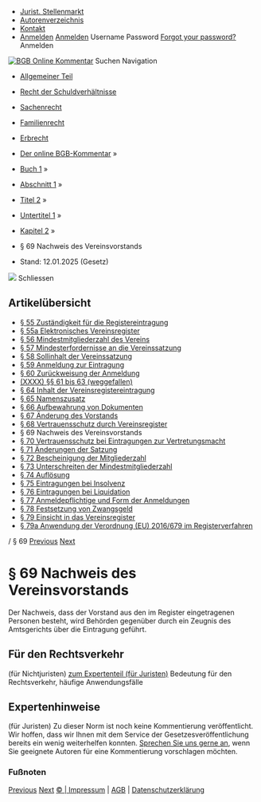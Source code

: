   * [Jurist. Stellenmarkt](https://bgb.kommentar.de/Buch-1/Abschnitt-1/Titel-2/Untertitel-1/Kapitel-2/</job-board> "Jurist. Stellenmarkt")
  * [Autorenverzeichnis](https://bgb.kommentar.de/Buch-1/Abschnitt-1/Titel-2/Untertitel-1/Kapitel-2/</Autorenverzeichnis> "Autorenverzeichnis")
  * [Kontakt](https://bgb.kommentar.de/Buch-1/Abschnitt-1/Titel-2/Untertitel-1/Kapitel-2/</Kontakt>)
  * [Anmelden](https://bgb.kommentar.de/Buch-1/Abschnitt-1/Titel-2/Untertitel-1/Kapitel-2/<#login> "show login form") [Anmelden](https://bgb.kommentar.de/Buch-1/Abschnitt-1/Titel-2/Untertitel-1/Kapitel-2/<#> "hide login form") Username Password
[Forgot your password?](https://bgb.kommentar.de/Buch-1/Abschnitt-1/Titel-2/Untertitel-1/Kapitel-2/</user/forgotpassword>) Anmelden 


[![BGB Online Kommentar](https://bgb.kommentar.de/extension/bgb/design/bgb/images/logo.png)](https://bgb.kommentar.de/Buch-1/Abschnitt-1/Titel-2/Untertitel-1/Kapitel-2/</> "BGB Online Kommentar")
Suchen
Navigation
  * [Allgemeiner Teil](https://bgb.kommentar.de/Buch-1/Abschnitt-1/Titel-2/Untertitel-1/Kapitel-2/</Buch-1>)
  * [Recht der Schuldverhältnisse](https://bgb.kommentar.de/Buch-1/Abschnitt-1/Titel-2/Untertitel-1/Kapitel-2/</Buch-2>)
  * [Sachenrecht](https://bgb.kommentar.de/Buch-1/Abschnitt-1/Titel-2/Untertitel-1/Kapitel-2/</Buch-3>)
  * [Familienrecht](https://bgb.kommentar.de/Buch-1/Abschnitt-1/Titel-2/Untertitel-1/Kapitel-2/</Buch-4>)
  * [Erbrecht](https://bgb.kommentar.de/Buch-1/Abschnitt-1/Titel-2/Untertitel-1/Kapitel-2/</Buch-5>)


  * [Der online BGB-Kommentar](https://bgb.kommentar.de/Buch-1/Abschnitt-1/Titel-2/Untertitel-1/Kapitel-2/</>) »
  * [Buch 1](https://bgb.kommentar.de/Buch-1/Abschnitt-1/Titel-2/Untertitel-1/Kapitel-2/</Buch-1>) »
  * [Abschnitt 1](https://bgb.kommentar.de/Buch-1/Abschnitt-1/Titel-2/Untertitel-1/Kapitel-2/</Buch-1/Abschnitt-1>) »
  * [Titel 2](https://bgb.kommentar.de/Buch-1/Abschnitt-1/Titel-2/Untertitel-1/Kapitel-2/</Buch-1/Abschnitt-1/Titel-2>) »
  * [Untertitel 1](https://bgb.kommentar.de/Buch-1/Abschnitt-1/Titel-2/Untertitel-1/Kapitel-2/</Buch-1/Abschnitt-1/Titel-2/Untertitel-1>) »
  * [Kapitel 2](https://bgb.kommentar.de/Buch-1/Abschnitt-1/Titel-2/Untertitel-1/Kapitel-2/</Buch-1/Abschnitt-1/Titel-2/Untertitel-1/Kapitel-2>) »
  * § 69 Nachweis des Vereinsvorstands 
  * Stand: 12.01.2025 (Gesetz) 


![](https://vg01.met.vgwort.de/na/1c9909529ead4f509072c06d9081a7d5)
Schliessen 
## Artikelübersicht
  * [ § 55 Zuständigkeit für die Registereintragung ](https://bgb.kommentar.de/Buch-1/Abschnitt-1/Titel-2/Untertitel-1/Kapitel-2/</Buch-1/Abschnitt-1/Titel-2/Untertitel-1/Kapitel-2/Zustaendigkeit-fuer-die-Registereintragung>)
  * [ § 55a Elektronisches Vereinsregister ](https://bgb.kommentar.de/Buch-1/Abschnitt-1/Titel-2/Untertitel-1/Kapitel-2/</Buch-1/Abschnitt-1/Titel-2/Untertitel-1/Kapitel-2/Elektronisches-Vereinsregister>)
  * [ § 56 Mindestmitgliederzahl des Vereins ](https://bgb.kommentar.de/Buch-1/Abschnitt-1/Titel-2/Untertitel-1/Kapitel-2/</Buch-1/Abschnitt-1/Titel-2/Untertitel-1/Kapitel-2/Mindestmitgliederzahl-des-Vereins>)
  * [ § 57 Mindesterfordernisse an die Vereinssatzung ](https://bgb.kommentar.de/Buch-1/Abschnitt-1/Titel-2/Untertitel-1/Kapitel-2/</Buch-1/Abschnitt-1/Titel-2/Untertitel-1/Kapitel-2/Mindesterfordernisse-an-die-Vereinssatzung>)
  * [ § 58 Sollinhalt der Vereinssatzung ](https://bgb.kommentar.de/Buch-1/Abschnitt-1/Titel-2/Untertitel-1/Kapitel-2/</Buch-1/Abschnitt-1/Titel-2/Untertitel-1/Kapitel-2/Sollinhalt-der-Vereinssatzung>)
  * [ § 59 Anmeldung zur Eintragung ](https://bgb.kommentar.de/Buch-1/Abschnitt-1/Titel-2/Untertitel-1/Kapitel-2/</Buch-1/Abschnitt-1/Titel-2/Untertitel-1/Kapitel-2/Anmeldung-zur-Eintragung>)
  * [ § 60 Zurückweisung der Anmeldung ](https://bgb.kommentar.de/Buch-1/Abschnitt-1/Titel-2/Untertitel-1/Kapitel-2/</Buch-1/Abschnitt-1/Titel-2/Untertitel-1/Kapitel-2/Zurueckweisung-der-Anmeldung>)
  * [ (XXXX) §§ 61 bis 63 (weggefallen) ](https://bgb.kommentar.de/Buch-1/Abschnitt-1/Titel-2/Untertitel-1/Kapitel-2/</Buch-1/Abschnitt-1/Titel-2/Untertitel-1/Kapitel-2/weggefallen>)
  * [ § 64 Inhalt der Vereinsregistereintragung ](https://bgb.kommentar.de/Buch-1/Abschnitt-1/Titel-2/Untertitel-1/Kapitel-2/</Buch-1/Abschnitt-1/Titel-2/Untertitel-1/Kapitel-2/Inhalt-der-Vereinsregistereintragung>)
  * [ § 65 Namenszusatz ](https://bgb.kommentar.de/Buch-1/Abschnitt-1/Titel-2/Untertitel-1/Kapitel-2/</Buch-1/Abschnitt-1/Titel-2/Untertitel-1/Kapitel-2/Namenszusatz>)
  * [ § 66 Aufbewahrung von Dokumenten ](https://bgb.kommentar.de/Buch-1/Abschnitt-1/Titel-2/Untertitel-1/Kapitel-2/</Buch-1/Abschnitt-1/Titel-2/Untertitel-1/Kapitel-2/Aufbewahrung-von-Dokumenten>)
  * [ § 67 Änderung des Vorstands ](https://bgb.kommentar.de/Buch-1/Abschnitt-1/Titel-2/Untertitel-1/Kapitel-2/</Buch-1/Abschnitt-1/Titel-2/Untertitel-1/Kapitel-2/Aenderung-des-Vorstands>)
  * [ § 68 Vertrauensschutz durch Vereinsregister ](https://bgb.kommentar.de/Buch-1/Abschnitt-1/Titel-2/Untertitel-1/Kapitel-2/</Buch-1/Abschnitt-1/Titel-2/Untertitel-1/Kapitel-2/Vertrauensschutz-durch-Vereinsregister>)
  * § 69 Nachweis des Vereinsvorstands 
  * [ § 70 Vertrauensschutz bei Eintragungen zur Vertretungsmacht ](https://bgb.kommentar.de/Buch-1/Abschnitt-1/Titel-2/Untertitel-1/Kapitel-2/</Buch-1/Abschnitt-1/Titel-2/Untertitel-1/Kapitel-2/Vertrauensschutz-bei-Eintragungen-zur-Vertretungsmacht>)
  * [ § 71 Änderungen der Satzung ](https://bgb.kommentar.de/Buch-1/Abschnitt-1/Titel-2/Untertitel-1/Kapitel-2/</Buch-1/Abschnitt-1/Titel-2/Untertitel-1/Kapitel-2/Aenderungen-der-Satzung>)
  * [ § 72 Bescheinigung der Mitgliederzahl ](https://bgb.kommentar.de/Buch-1/Abschnitt-1/Titel-2/Untertitel-1/Kapitel-2/</Buch-1/Abschnitt-1/Titel-2/Untertitel-1/Kapitel-2/Bescheinigung-der-Mitgliederzahl>)
  * [ § 73 Unterschreiten der Mindestmitgliederzahl ](https://bgb.kommentar.de/Buch-1/Abschnitt-1/Titel-2/Untertitel-1/Kapitel-2/</Buch-1/Abschnitt-1/Titel-2/Untertitel-1/Kapitel-2/Unterschreiten-der-Mindestmitgliederzahl>)
  * [ § 74 Auflösung ](https://bgb.kommentar.de/Buch-1/Abschnitt-1/Titel-2/Untertitel-1/Kapitel-2/</Buch-1/Abschnitt-1/Titel-2/Untertitel-1/Kapitel-2/Aufloesung>)
  * [ § 75 Eintragungen bei Insolvenz ](https://bgb.kommentar.de/Buch-1/Abschnitt-1/Titel-2/Untertitel-1/Kapitel-2/</Buch-1/Abschnitt-1/Titel-2/Untertitel-1/Kapitel-2/Eintragungen-bei-Insolvenz>)
  * [ § 76 Eintragungen bei Liquidation ](https://bgb.kommentar.de/Buch-1/Abschnitt-1/Titel-2/Untertitel-1/Kapitel-2/</Buch-1/Abschnitt-1/Titel-2/Untertitel-1/Kapitel-2/Eintragungen-bei-Liquidation>)
  * [ § 77 Anmeldepflichtige und Form der Anmeldungen ](https://bgb.kommentar.de/Buch-1/Abschnitt-1/Titel-2/Untertitel-1/Kapitel-2/</Buch-1/Abschnitt-1/Titel-2/Untertitel-1/Kapitel-2/Anmeldepflichtige-und-Form-der-Anmeldungen>)
  * [ § 78 Festsetzung von Zwangsgeld ](https://bgb.kommentar.de/Buch-1/Abschnitt-1/Titel-2/Untertitel-1/Kapitel-2/</Buch-1/Abschnitt-1/Titel-2/Untertitel-1/Kapitel-2/Festsetzung-von-Zwangsgeld>)
  * [ § 79 Einsicht in das Vereinsregister ](https://bgb.kommentar.de/Buch-1/Abschnitt-1/Titel-2/Untertitel-1/Kapitel-2/</Buch-1/Abschnitt-1/Titel-2/Untertitel-1/Kapitel-2/Einsicht-in-das-Vereinsregister>)
  * [ § 79a Anwendung der Verordnung (EU) 2016/679 im Registerverfahren ](https://bgb.kommentar.de/Buch-1/Abschnitt-1/Titel-2/Untertitel-1/Kapitel-2/</Buch-1/Abschnitt-1/Titel-2/Untertitel-1/Kapitel-2/Anwendung-der-Verordnung-EU-2016-679-im-Registerverfahren>)


/ § 69 
[Previous](https://bgb.kommentar.de/Buch-1/Abschnitt-1/Titel-2/Untertitel-1/Kapitel-2/</Buch-1/Abschnitt-1/Titel-2/Untertitel-1/Kapitel-2/Vertrauensschutz-durch-Vereinsregister> "§ 68 Vertrauensschutz durch Vereinsregister") [Next](https://bgb.kommentar.de/Buch-1/Abschnitt-1/Titel-2/Untertitel-1/Kapitel-2/</Buch-1/Abschnitt-1/Titel-2/Untertitel-1/Kapitel-2/Vertrauensschutz-bei-Eintragungen-zur-Vertretungsmacht> "§ 70 Vertrauensschutz bei Eintragungen zur Vertretungsmacht")
# § 69 Nachweis des Vereinsvorstands
Der Nachweis, dass der Vorstand aus den im Register eingetragenen Personen besteht, wird Behörden gegenüber durch ein Zeugnis des Amtsgerichts über die Eintragung geführt.
## Für den Rechtsverkehr 
(für Nichtjuristen)
[zum Expertenteil (für Juristen)](https://bgb.kommentar.de/Buch-1/Abschnitt-1/Titel-2/Untertitel-1/Kapitel-2/<#expertenhinweise>)
Bedeutung für den Rechtsverkehr, häufige Anwendungsfälle
## Expertenhinweise
(für Juristen)
Zu dieser Norm ist noch keine Kommentierung veröffentlicht. Wir hoffen, dass wir Ihnen mit dem Service der Gesetzesveröffentlichung bereits ein wenig weiterhelfen konnten. [Sprechen Sie uns gerne an](https://bgb.kommentar.de/Buch-1/Abschnitt-1/Titel-2/Untertitel-1/Kapitel-2/</Kontakt>), wenn Sie geeignete Autoren für eine Kommentierung vorschlagen möchten. 
### Fußnoten
[Previous](https://bgb.kommentar.de/Buch-1/Abschnitt-1/Titel-2/Untertitel-1/Kapitel-2/</Buch-1/Abschnitt-1/Titel-2/Untertitel-1/Kapitel-2/Vertrauensschutz-durch-Vereinsregister> "§ 68 Vertrauensschutz durch Vereinsregister") [Next](https://bgb.kommentar.de/Buch-1/Abschnitt-1/Titel-2/Untertitel-1/Kapitel-2/</Buch-1/Abschnitt-1/Titel-2/Untertitel-1/Kapitel-2/Vertrauensschutz-bei-Eintragungen-zur-Vertretungsmacht> "§ 70 Vertrauensschutz bei Eintragungen zur Vertretungsmacht")
[© | Impressum](https://bgb.kommentar.de/Buch-1/Abschnitt-1/Titel-2/Untertitel-1/Kapitel-2/</Kontakt>) | [AGB](https://bgb.kommentar.de/Buch-1/Abschnitt-1/Titel-2/Untertitel-1/Kapitel-2/</AGB>) | [Datenschutzerklärung](https://bgb.kommentar.de/Buch-1/Abschnitt-1/Titel-2/Untertitel-1/Kapitel-2/</Datenschutzerklaerung-fuer-Leser>)
